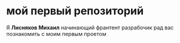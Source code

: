 # мой первый репозиторий
Я **Лисняков Михаил** начинающий франтент разрабочик рад вас познакомить с моим первым проетом
